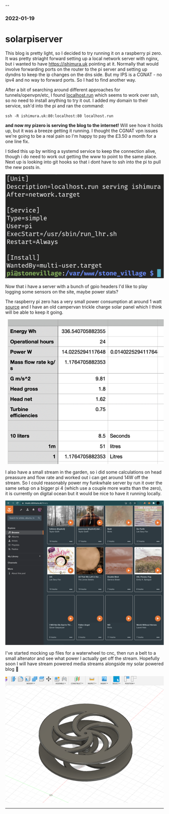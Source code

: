 --
### 2022-01-19 
# solarpiserver

This blog is pretty light, so I decided to try running it on a raspberry pi zero. It was pretty striaght forward setting up a local network server with nginx, but i wanted to have https://ishimura.uk pointing at it. Normally that would involve forwarding ports on the router to the pi server and setting up dyndns to keep the ip changes on the dns side. But my IPS is a CGNAT - no ipv4 and no way to forward ports. So I had to find another way. 

After a bit of searching around different approaches for tunnels/openvpn/etc, I found [localhost.run](http://localhost.run/) which seems to work over ssh, so no need to install anything to try it out. I added my domain to their service, ssh'd into the pi and ran the command:

`ssh -R ishimura.uk:80:localhost:80 localhost.run` 

**and now my pizero is serving the blog to the internet!** Will see how it holds up, but it was a breeze getting it running. I thought the CGNAT vpn issues we're going to be a real pain so I'm happy to pay the £3.50 a month for a one line fix.

I tidied this up by writing a systemd service to keep the connection alive, though i do need to work out getting the www to point to the same place. Next up is looking into git hooks so that i dont have to ssh into the pi to pull the new posts in. 

![service](../content/server_service.png "service")

Now that i have a server with a bunch of gpio headers I'd like to play logging some sensors on the site, maybe power stats?

The raspberry pi zero has a very small power consumption at around 1 watt [source](https://www.jeffgeerling.com/blogs/jeff-geerling/raspberry-pi-zero-power) and I have an old campervan trickle charge solar panel which I think will be able to keep it going. 

![power](../content/powercalcs.png "power")

I also have a small stream in the garden, so i did some calculations on head preassure and flow rate and worked out i can get around 14W off the stream. So I could reasonably power my funkwhale server by run it over the same setup on a bigger pi 4 (which use a couple more watts than the zero), it is currently on digital ocean but it would be nice to have it running locally. 


![Funkwhale](../content/funkwhale.png "funkwhale")

I've started mocking up files for a waterwheel to cnc, then run a belt to a small altenator and see what power I actually get off the stream. Hopefully soon I will have stream powered media streams alongside my solar powered blog 🔆


![waterwheel](../content/waterwheel.png "waterwheel")



---